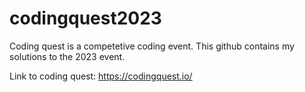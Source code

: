 # codingquest2023

Coding quest is a competetive coding event. This github contains my solutions to the 2023 event. 

Link to coding quest: https://codingquest.io/
